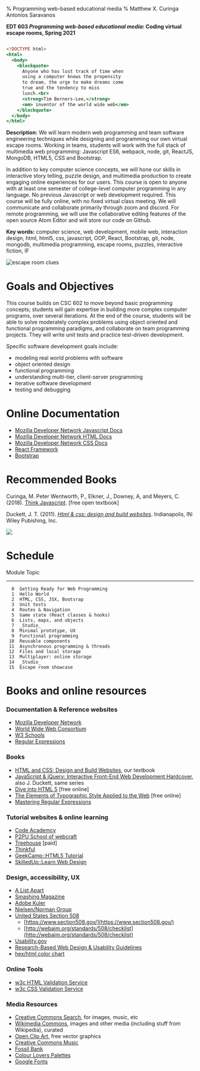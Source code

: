 % Programming web-based educational media
% Matthew X. Curinga
  Antonios Saravanos

**EDT 603 _Programming web-based educational media_: Coding virtual escape rooms, Spring 2021**

~~~~~~~~~~~~~~~~~~~~~~~~~~{.html .numberLines}

<!DOCTYPE html>
<html>
  <body>
    <blockquote>
      Anyone who has lost track of time when
      using a computer knows the propensity
      to dream, the urge to make dreams come
      true and the tendency to miss
      lunch.<br>
      <strong>Tim Berners-Lee,</strong>
      <em> inventor of the world wide web</em>
    </blockquote>
  </body>
</html>
~~~~~~~~~~~~~~~~~~~~~~~~~~

**Description:** We will learn modern web programming and team software engineering
techniques while designing and programming our own virtual escape rooms. Working
in teams, students will work with the full stack of multimedia web programming:
Javascript ES6, webpack, node, git, ReactJS, MongoDB, HTML5, CSS and Bootstrap.

In addition to key computer science concepts, we will hone our skills in
interactive story telling, puzzle design, and multimedia production to create
engaging online experiences for our users. This course is open to anyone with at
least one semester of college-level computer programming in any language. No
previous Javascript or web development required. This course will be fully
online, with no fixed virtual class meeting. We will communicate and collaborate
primarily through zoom and discord. For remote programming, we will use the
collaborative editing features of the open source Atom Editor and will store our
code on Github.

**Key words:** computer science, web development, mobile web, interaction design,
html, html5, css, javascript, OOP, React, Bootstrap, git, node, mongodb,
multimedia programming, escape rooms, puzzles, interactive fiction, IF


<img src="img/escape.jpg" class="img-fluid d-block" alt="escape room clues">


Goals and Objectives
========================================================================

This course builds on CSC 602 to move beyond basic programming concepts;
students will gain expertise in building more complex computer programs, over
several iterations. At the end of the course, students will be able to solve
moderately complex problems using object oriented and functional programming
paradigms, and collaborate on team programming projects. They will write
unit tests and practice test-driven development.

Specific software development goals include:

- modeling real world problems with software
- object oriented design
- functional programming
- understanding multi-tier, client-server programming
- iterative software development
- testing and debugging

Online Documentation
====================

- [Mozilla Developer Network Javascript Docs](https://developer.mozilla.org/en-US/docs/Web/javascript)
- [Mozilla Developer Network HTML Docs](https://developer.mozilla.org/en-US/docs/Web/HTML)
- [Mozilla Developer Network CSS Docs](https://developer.mozilla.org/en-US/docs/Web/CSS)
- [React Framework](https://reactjs.org/docs/getting-started.html)
- [Bootstrap](https://getbootstrap.com/docs/4.2/getting-started/introduction/)

Recommended Books
========================================================================

Curinga, M. Peter Wentworth, P., Elkner, J., Downey, A, and Meyers, C.
(2018). [Think Javascript](https://mcuringa.github.io/think-js/). [free open textbook]

Duckett, J. T. (2011). [_Html & css: design and
build websites_](http://htmlandcssbook.com/).
Indianapolis, IN: Wiley Pubishing, Inc.

![](http://img1.imagesbn.com/p/9781118008188_p0_v1_s260x420.JPG)

Schedule
========================================================================


 Module  Topic                              
-------  ----------------------------       
      0  Getting Ready for Web Programming
      1  Hello World
      2  HTML, CSS, JSX, Bootsrap      
      3  Unit tests
      4  Routes & Navigation            
      5  Game state (React classes & hooks)
      6  Lists, maps, and objects
      7  _Studio_
      8  Minimal prototype, UX
      9  Functional programming
     10  Reusable components
     11  Asynchronous programming & threads
     12  Files and local storage                   
     13  Multiplayer: online storage        
     14  _Studio_
     15  Escape room showcase

Books and online resources
========================================================================

### Documentation & Reference websites
- [Mozilla Developer Network](https://developer.mozilla.org/en-US/)
- [World Wide Web Consortium](http://w3.org)
- [W3 Schools](http://www.w3schools.com/)
- [Regular Expressions](http://www.regexr.com/)

### Books
- [HTML and CSS: Design and Build Websites](http://www.wiley.com/WileyCDA/WileyTitle/productCd-1118008189.html), our textbook
- [JavaScript & jQuery: Interactive Front-End Web Development Hardcover](http://www.wiley.com/WileyCDA/WileyTitle/productCd-1118871650.html), also J. Duckett, same series
- [Dive into HTML 5](http://diveintohtml5.info/) [free online]
- [The Elements of Typographic Style Applied to the Web](http://webtypography.net/toc/) [free online]
- [Mastering Regular Expressions](http://shop.oreilly.com/product/9780596528126.do)

### Tutorial websites & online learning
- [Code Academcy](http://www.codecademy.com/)
- [P2PU School of webcraft](https://p2pu.org/en/schools/school-of-webcraft/)
- [Treehouse](http://teamtreehouse.com/) [paid]
- [Thinkful](http://www.thinkful.com/)
- [GeekCamp::HTML5 Tutorial](http://www.geekchamp.com/html5-tutorials/1-html5-overview)
- [SkilledUp::Learn Web Design](http://www.skilledup.com/learn-web-design-guide/)

### Design, accessibility, UX
- [A List Apart](http://alistapart.com/topic/html)
- [Smashing Magazine](http://www.smashingmagazine.com/)
- [Adobe Kuler](https://color.adobe.com/create/color-wheel/)
- [Nielsen/Norman Group](http://www.nngroup.com/articles/)
- [United States Section 508](http://en.wikipedia.org/wiki/Section_508_Amendment_to_the_Rehabilitation_Act_of_1973)
  - [https://www.section508.gov/](https://www.section508.gov/)
  - [http://webaim.org/standards/508/checklist](http://webaim.org/standards/508/checklist)
- [Usability.gov](http://www.usability.gov/index.html)
- [Research-Based Web Design & Usability Guidelines](http://www.usability.gov/guidelines/guidelines_book.pdf)
- [hex/html color chart](http://www.december.com/html/spec/color.html)

### Online Tools
- [w3c HTML Validation Service](http://validator.w3.org/#validate_by_uri+with_options)
- [w3c CSS Validation Service](http://jigsaw.w3.org/css-validator/)

### Media Resources
- [Creative Commons Search](http://search.creativecommons.org/), for images, music, etc
- [Wikimedia Commons](http://commons.wikimedia.org/wiki/Main_Page), images and other media (including stuff from Wikipedia), curated
- [Open Clip Art](https://openclipart.org/), free vector graphics
- [Creative Commons Music](http://creativecommons.org/music-communities)
- [Fossil Bank](http://fossilbank.wikidot.com/)
- [Colour Lovers Palettes](http://www.colourlovers.com/)
- [Google Fonts](https://fonts.google.com/)
